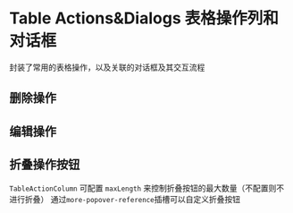 <!--@include: ../../global-tips.md-->

# Table Actions&Dialogs 表格操作列和对话框

封装了常用的表格操作，以及关联的对话框及其交互流程

## 删除操作

<preview path="./demos/Delete.vue"  />

## 编辑操作

<preview path="./demos/Edit.vue"  />

## 折叠操作按钮

`TableActionColumn` 可配置 `maxLength` 来控制折叠按钮的最大数量（不配置则不进行折叠）
通过`more-popover-reference`插槽可以自定义折叠按钮

<preview path="./demos/ActionColumn.vue"  />
